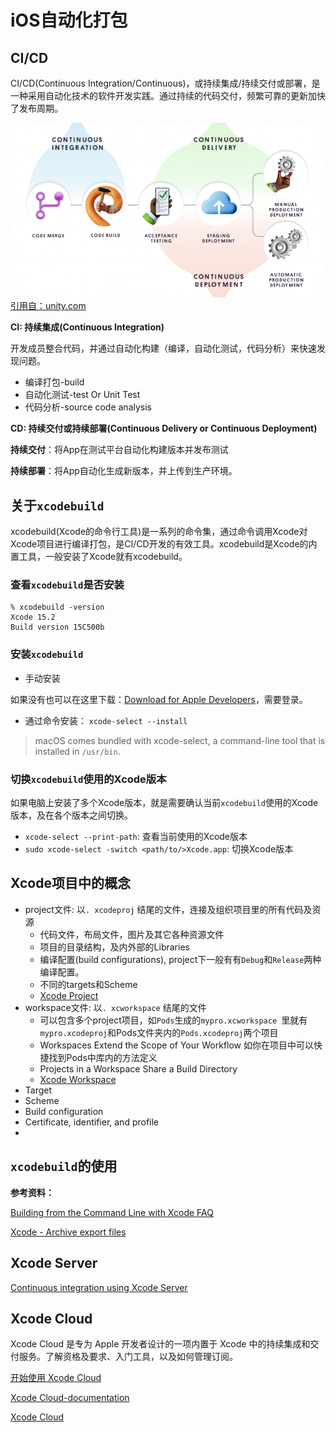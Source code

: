 # iOS自动化打包

## CI/CD

CI/CD(Continuous Integration/Continuous)，或持续集成/持续交付或部署，是一种采用自动化技术的软件开发实践。通过持续的代码交付，频繁可靠的更新加快了发布周期。

![持续集成/持续交付或部署](./images/Cicd-page-graphic.png)
[引用自：unity.com](https://unity.com/cn/solutions/what-ci-cd#how-are-cicd-and-devops-related)

**CI: 持续集成(Continuous Integration)**

开发成员整合代码，并通过自动化构建（编译，自动化测试，代码分析）来快速发现问题。

* 编译打包-build
* 自动化测试-test Or Unit Test
* 代码分析-source code analysis
	
**CD: 持续交付或持续部署(Continuous Delivery or Continuous Deployment)**

**持续交付**：将App在测试平台自动化构建版本并发布测试

**持续部署**：将App自动化生成新版本，并上传到生产环境。

## 关于`xcodebuild `

xcodebuild(Xcode的命令行工具)是一系列的命令集，通过命令调用Xcode对Xcode项目进行编译打包，是CI/CD开发的有效工具。xcodebuild是Xcode的内置工具，一般安装了Xcode就有xcodebuild。

### 查看`xcodebuild`是否安装

```
% xcodebuild -version
Xcode 15.2
Build version 15C500b
```

### 安装`xcodebuild`

* 手动安装
	
如果没有也可以在这里下载：[Download for Apple Developers](https://developer.apple.com/download/all/)，需要登录。
	
* 通过命令安装：
`xcode-select --install`

>macOS comes bundled with xcode-select, a command-line tool that is installed in `/usr/bin`.

### 切换`xcodebuild`使用的Xcode版本

如果电脑上安装了多个Xcode版本，就是需要确认当前`xcodebuild`使用的Xcode版本，及在各个版本之间切换。

* `xcode-select --print-path`: 查看当前使用的Xcode版本
* `sudo xcode-select -switch <path/to/>Xcode.app`: 切换Xcode版本

## Xcode项目中的概念

* project文件: 以`. xcodeproj` 结尾的文件，连接及组织项目里的所有代码及资源
	* 代码文件，布局文件，图片及其它各种资源文件
	* 项目的目录结构，及内外部的Libraries
	*  编译配置(build configurations), project下一般有有`Debug`和`Release`两种编译配置。
	*  不同的targets和Scheme
	*  [Xcode Project](https://developer.apple.com/library/archive/featuredarticles/XcodeConcepts/Concept-Projects.html#//apple_ref/doc/uid/TP40009328-CH5-SW1)
* workspace文件: 以`. xcworkspace` 结尾的文件
	* 可以包含多个project项目，如`Pods`生成的`mypro.xcworkspace `里就有`mypro.xcodeproj`和Pods文件夹内的`Pods.xcodeproj`两个项目
	* Workspaces Extend the Scope of Your Workflow 如你在项目中可以快捷找到Pods中库内的方法定义
	* Projects in a Workspace Share a Build Directory
	* [Xcode Workspace](https://developer.apple.com/library/archive/featuredarticles/XcodeConcepts/Concept-Workspace.html#//apple_ref/doc/uid/TP40009328-CH7-SW1)
* Target
* Scheme
* Build configuration
* Certificate, identifier, and profile
* 



## `xcodebuild`的使用




**参考资料：**

[Building from the Command Line with Xcode FAQ](https://developer.apple.com/library/archive/technotes/tn2339/_index.html#//apple_ref/doc/uid/DTS40014588-CH1-HOW_DO_I_BUILD_MY_PROJECTS_FROM_THE_COMMAND_LINE_)

[Xcode - Archive export files](https://help.apple.com/xcode/mac/current/#/deva1f2ab5a2)






## Xcode Server

[Continuous integration using Xcode Server](https://help.apple.com/xcode/mac/current/#/dev466720061)


## Xcode Cloud

Xcode Cloud 是专为 Apple 开发者设计的一项内置于 Xcode 中的持续集成和交付服务。了解资格及要求、入门工具，以及如何管理订阅。

[开始使用 Xcode Cloud](https://developer.apple.com/cn/xcode-cloud/get-started/)

[Xcode Cloud-documentation](https://developer.apple.com/documentation/xcode/xcode-cloud/)

[Xcode Cloud](https://developer.apple.com/xcode-cloud/)

